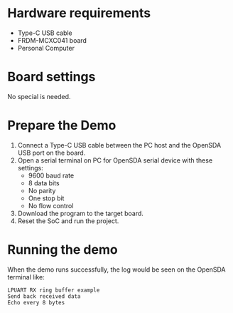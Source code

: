 Hardware requirements
===================
- Type-C USB cable
- FRDM-MCXC041 board
- Personal Computer

Board settings
============
No special is needed.

Prepare the Demo
===============
1.  Connect a Type-C USB cable between the PC host and the OpenSDA USB port on the board.
2.  Open a serial terminal on PC for OpenSDA serial device with these settings:
    - 9600 baud rate
    - 8 data bits
    - No parity
    - One stop bit
    - No flow control
3.  Download the program to the target board.
4.  Reset the SoC and run the project.

Running the demo
===============
When the demo runs successfully, the log would be seen on the OpenSDA terminal like:

~~~~~~~~~~~~~~~~~~~~~~~~~~~~~~~~
LPUART RX ring buffer example
Send back received data
Echo every 8 bytes
~~~~~~~~~~~~~~~~~~~~~~~~~~~~~~~~
